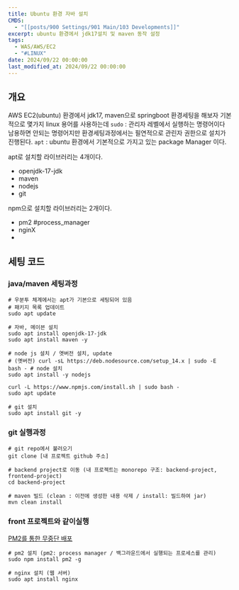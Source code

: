 ```yaml
---
title: Ubuntu 환경 자바 설치
CMDS:
  - "[[posts/900 Settings/901 Main/103 Developments]]"
excerpt: ubuntu 환경에서 jdk17설치 및 maven 동작 설정
tags:
  - WAS/AWS/EC2
  - "#LINUX"
date: 2024/09/22 00:00:00
last_modified_at: 2024/09/22 00:00:00
---
```

## 개요
AWS EC2(ubuntu) 환경에서 jdk17, maven으로 springboot 환경세팅을 해보자
기본적으로 몇가지 linux 용어를 사용하는데 
`sudo` : 관리자 레벨에서 실행하는 명령어이다 남용하면 안되는 명령어지만 환경세팅과정에서는 필연적으로 관린자 권한으로 설치가 진행된다.
`apt` : ubuntu 환경에서 기본적으로 가지고 있는 package Manager 이다.

apt로 설치할 라이브러리는 4개이다.
- openjdk-17-jdk
- maven
- nodejs
- git

npm으로 설치할 라이브러리는 2개이다.
- pm2 #process_manager
- nginX
- 
## 세팅 코드
### java/maven 세팅과정
```shell
# 우분투 체계에서는 apt가 기본으로 세팅되어 있음
# 패키지 목록 업데이트
sudo apt update 

# 자바, 메이븐 설치
sudo apt install openjdk-17-jdk
sudo apt install maven -y

# node js 설치 / 옛버전 설치, update
# (옛버전) curl -sL https://deb.nodesource.com/setup_14.x | sudo -E bash - # node 설치
sudo apt install -y nodejs

curl -L https://www.npmjs.com/install.sh | sudo bash -         
sudo apt update

# git 설치
sudo apt install git -y

```


### git 실행과정
```shell
# git repo에서 불러오기
git clone [내 프로젝트 github 주소]

# backend project로 이동 (내 프로젝트는 monorepo 구조: backend-project, frontend-project)
cd backend-project

# maven 빌드 (clean : 이전에 생성한 내용 삭제 / install: 빌드하여 jar)
mvn clean install
```

### front 프로젝트와 같이실행
[PM2를 통한 무중단 배포](posts/100-Resources/103%20Developments/PM2를%20통한%20무중단%20배포.md)

```shell
# pm2 설치 (pm2: process manager / 백그라운드에서 실행되는 프로세스를 관리)
sudo npm install pm2 -g

# nginx 설치 (웹 서버)
sudo apt install nginx
```